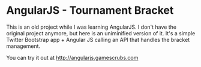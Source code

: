 # AngularJS - Tournament Bracket

This is an old project while I was learning AngularJS.  I don't have the original project anymore, but here is an uniminified version of it.  It's a simple Twitter Bootstrap app + Angular JS calling an API that handles the bracket management.

You can try it out at http://angularjs.gamescrubs.com

